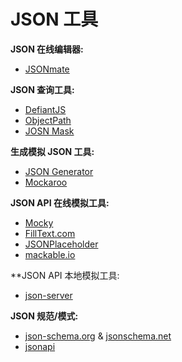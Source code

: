 # JSON 工具


**JSON 在线编辑器:**

* [JSONmate](http://jsonmate.com/)

**JSON 查询工具:**

* [DefiantJS](http://www.defiantjs.com/)
* [ObjectPath](http://objectpath.org/)
* [JOSN Mask](https://github.com/nemtsov/json-mask)

**生成模拟 JSON 工具:**

* [JSON Generator](http://www.json-generator.com/)
* [Mockaroo](https://www.mockaroo.com/)

**JSON API 在线模拟工具:**

* [Mocky](http://www.mocky.io/)
* [FillText.com](http://www.filltext.com)
* [JSONPlaceholder](http://jsonplaceholder.typicode.com/)
* [mackable.io](https://www.mockable.io/)

**JSON API 本地模拟工具:</h5>

* [json-server](https://github.com/typicode/json-server)

**JSON 规范/模式:**

* [json-schema.org](http://json-schema.org/) & [jsonschema.net](http://jsonschema.net)
* [jsonapi](http://jsonapi.org/)
